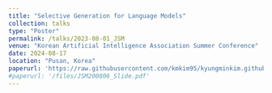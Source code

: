 ```yaml
---
title: "Selective Generation for Language Models"
collection: talks
type: "Poster"
permalink: /talks/2023-08-01_JSM
venue: "Korean Artificial Intelligence Association Summer Conference"
date: 2024-08-17
location: "Pusan, Korea"
paperurl: 'https://raw.githubusercontent.com/kmkim95/kyungminkim.github.io/master/files/SG_LM_KAIA_Poster.pdf'
#paperurl: '/files/JSM200806_Slide.pdf'
---
```

